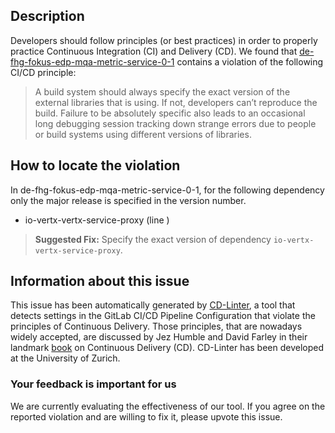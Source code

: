 
## Description
Developers should follow principles (or best practices) in order to properly practice Continuous Integration (CI) and Delivery (CD).
We found that [de-fhg-fokus-edp-mqa-metric-service-0-1](https://gitlab.com/european-data-portal/mqa-metric-service/blob/master/.gitlab-ci.yml) contains a violation of the following CI/CD principle:

> A build system should always specify the exact version of the external libraries that is using.
If not, developers can’t reproduce the build. Failure to be absolutely specific also leads to an occasional long debugging session tracking down strange errors due to people or build systems using different versions of libraries.

## How to locate the violation

In de-fhg-fokus-edp-mqa-metric-service-0-1, for the following dependency only the major release is specified in the version number.

* io-vertx-vertx-service-proxy (line )

> **Suggested Fix:** Specify the exact version of dependency `io-vertx-vertx-service-proxy`.

## Information about this issue

This issue has been automatically generated by [CD-Linter](https://gitlab.com/Jancso/configuration-analytics), a tool that detects settings in the GitLab CI/CD Pipeline Configuration that violate the principles of Continuous Delivery. Those principles, that are nowadays widely accepted, are discussed by Jez Humble and David Farley in their landmark [book](https://www.oreilly.com/library/view/continuous-delivery-reliable/9780321670250/) on Continuous Delivery (CD). CD-Linter has been developed at the University of Zurich.

### Your feedback is important for us
We are currently evaluating the effectiveness of our tool. If you agree on the reported violation and are willing to fix it, please upvote this issue.